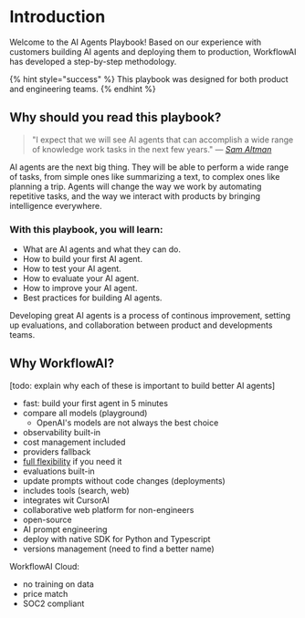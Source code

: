 # Introduction

Welcome to the AI Agents Playbook! Based on our experience with customers building AI agents and deploying them to production, WorkflowAI has developed a step-by-step methodology.

{% hint style="success" %}
This playbook was designed for both product and engineering teams.
{% endhint %}

## Why should you read this playbook?

> "I expect that we will see AI agents that can accomplish a wide range of knowledge work tasks in the next few years." — [_Sam Altman_](https://blog.samaltman.com/reflections)

AI agents are the next big thing. They will be able to perform a wide range of tasks, from simple ones like summarizing a text, to complex ones like planning a trip. Agents will change the way we work by automating repetitive tasks, and the way we interact with products by bringing intelligence everywhere.

### With this playbook, you will learn:
- What are AI agents and what they can do.
- How to build your first AI agent.
- How to test your AI agent.
- How to evaluate your AI agent.
- How to improve your AI agent.
- Best practices for building AI agents.

Developing great AI agents is a process of continous improvement, setting up evaluations, and collaboration between product and developments teams.

## Why WorkflowAI?

[todo: explain why each of these is important to build better AI agents]

- fast: build your first agent in 5 minutes
- compare all models (playground)
    - OpenAI's models are not always the best choice
- observability built-in
- cost management included
- providers fallback
- [full flexibility](/docs/advanced/prompt.md) if you need it
- evaluations built-in
- update prompts without code changes (deployments)
- includes tools (search, web)
- integrates wit CursorAI
- collaborative web platform for non-engineers
- open-source
- AI prompt engineering
- deploy with native SDK for Python and Typescript
- versions management (need to find a better name)

WorkflowAI Cloud:
- no training on data
- price match
- SOC2 compliant